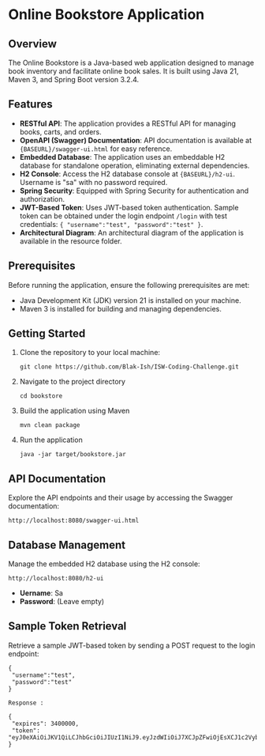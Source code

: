 # Online Bookstore Application

## Overview

The Online Bookstore is a Java-based web application designed to manage book inventory and facilitate online book sales. It is built using Java 21, Maven 3, and Spring Boot version 3.2.4.

## Features

- **RESTful API**: The application provides a RESTful API for managing books, carts, and orders.
- **OpenAPI (Swagger) Documentation**: API documentation is available at `{BASEURL}/swagger-ui.html` for easy reference.
- **Embedded Database**: The application uses an embeddable H2 database for standalone operation, eliminating external dependencies.
- **H2 Console**: Access the H2 database console at `{BASEURL}/h2-ui`. Username is "sa" with no password required.
- **Spring Security**: Equipped with Spring Security for authentication and authorization.
- **JWT-Based Token**: Uses JWT-based token authentication. Sample token can be obtained under the login endpoint `/login` with test credentials: `{ "username":"test", "password":"test" }`.
- **Architectural Diagram**: An architectural diagram of the application is available in the resource folder.

## Prerequisites

Before running the application, ensure the following prerequisites are met:

- Java Development Kit (JDK) version 21 is installed on your machine.
- Maven 3 is installed for building and managing dependencies.

## Getting Started

1. Clone the repository to your local machine:

   ```shell
   git clone https://github.com/Blak-Ish/ISW-Coding-Challenge.git

2. Navigate to the project directory
   
   ```shell
   cd bookstore

3. Build the application using Maven

   ```shell
   mvn clean package

4. Run the application

   ```shell
   java -jar target/bookstore.jar

## API Documentation

Explore the API endpoints and their usage by accessing the Swagger documentation:

   ```shell
   http://localhost:8080/swagger-ui.html
```

## Database Management

Manage the embedded H2 database using the H2 console:
   ```shell
   http://localhost:8080/h2-ui
```
- **Uername**: Sa
- **Password**: (Leave empty)

## Sample Token Retrieval

Retrieve a sample JWT-based token by sending a POST request to the login endpoint:
   ```shell
   {
    "username":"test",
    "password":"test"
  }
  
  Response :
  
  {
    "expires": 3400000,
    "token": "eyJ0eXAiOiJKV1QiLCJhbGciOiJIUzI1NiJ9.eyJzdWIiOiJ7XCJpZFwiOjEsXCJ1c2VybmFtZVwiOlwidGVzdFwiLFwicGFzc3dvcmRcIjpcIiQyYSQxMCQ0MnkucXhmb2N4UHdtRVRPOFl6enh1WkttU0dBZFZROVdoNHBGa0NEZmRKMVo2NTI2bkozR1wifSIsImV4cCI6MTcxMjg2OTYwMn0.X0wBPC8L41VCw4NzzoY5cOW1Js_53TrnYFs_P5nSFfQ"
}
```

